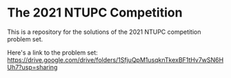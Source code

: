# The 2021 NTUPC Competition

This is a repository for the solutions of the 2021 NTUPC competition problem set.

Here's a link to the problem set: https://drive.google.com/drive/folders/1SfjuQpM1usqknTkexBF1tHv7wSN6HUh7?usp=sharing
